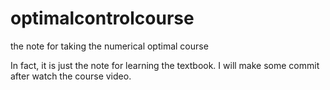 # optimalcontrolcourse
the note for taking the numerical optimal course


In fact, it is just the note for learning the textbook. 
I will make some commit after watch the course video.
